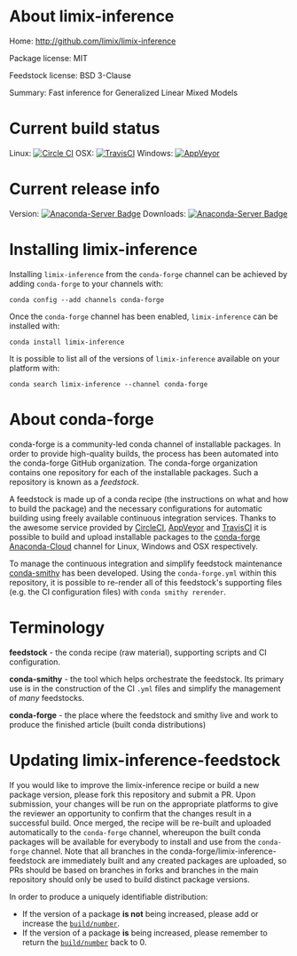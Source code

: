 About limix-inference
=====================

Home: http://github.com/limix/limix-inference

Package license: MIT

Feedstock license: BSD 3-Clause

Summary: Fast inference for Generalized Linear Mixed Models



Current build status
====================

Linux: [![Circle CI](https://circleci.com/gh/conda-forge/limix-inference-feedstock.svg?style=shield)](https://circleci.com/gh/conda-forge/limix-inference-feedstock)
OSX: [![TravisCI](https://travis-ci.org/conda-forge/limix-inference-feedstock.svg?branch=master)](https://travis-ci.org/conda-forge/limix-inference-feedstock)
Windows: [![AppVeyor](https://ci.appveyor.com/api/projects/status/github/conda-forge/limix-inference-feedstock?svg=True)](https://ci.appveyor.com/project/conda-forge/limix-inference-feedstock/branch/master)

Current release info
====================
Version: [![Anaconda-Server Badge](https://anaconda.org/conda-forge/limix-inference/badges/version.svg)](https://anaconda.org/conda-forge/limix-inference)
Downloads: [![Anaconda-Server Badge](https://anaconda.org/conda-forge/limix-inference/badges/downloads.svg)](https://anaconda.org/conda-forge/limix-inference)

Installing limix-inference
==========================

Installing `limix-inference` from the `conda-forge` channel can be achieved by adding `conda-forge` to your channels with:

```
conda config --add channels conda-forge
```

Once the `conda-forge` channel has been enabled, `limix-inference` can be installed with:

```
conda install limix-inference
```

It is possible to list all of the versions of `limix-inference` available on your platform with:

```
conda search limix-inference --channel conda-forge
```


About conda-forge
=================

conda-forge is a community-led conda channel of installable packages.
In order to provide high-quality builds, the process has been automated into the
conda-forge GitHub organization. The conda-forge organization contains one repository
for each of the installable packages. Such a repository is known as a *feedstock*.

A feedstock is made up of a conda recipe (the instructions on what and how to build
the package) and the necessary configurations for automatic building using freely
available continuous integration services. Thanks to the awesome service provided by
[CircleCI](https://circleci.com/), [AppVeyor](http://www.appveyor.com/)
and [TravisCI](https://travis-ci.org/) it is possible to build and upload installable
packages to the [conda-forge](https://anaconda.org/conda-forge)
[Anaconda-Cloud](http://docs.anaconda.org/) channel for Linux, Windows and OSX respectively.

To manage the continuous integration and simplify feedstock maintenance
[conda-smithy](http://github.com/conda-forge/conda-smithy) has been developed.
Using the ``conda-forge.yml`` within this repository, it is possible to re-render all of
this feedstock's supporting files (e.g. the CI configuration files) with ``conda smithy rerender``.


Terminology
===========

**feedstock** - the conda recipe (raw material), supporting scripts and CI configuration.

**conda-smithy** - the tool which helps orchestrate the feedstock.
                   Its primary use is in the construction of the CI ``.yml`` files
                   and simplify the management of *many* feedstocks.

**conda-forge** - the place where the feedstock and smithy live and work to
                  produce the finished article (built conda distributions)


Updating limix-inference-feedstock
==================================

If you would like to improve the limix-inference recipe or build a new
package version, please fork this repository and submit a PR. Upon submission,
your changes will be run on the appropriate platforms to give the reviewer an
opportunity to confirm that the changes result in a successful build. Once
merged, the recipe will be re-built and uploaded automatically to the
`conda-forge` channel, whereupon the built conda packages will be available for
everybody to install and use from the `conda-forge` channel.
Note that all branches in the conda-forge/limix-inference-feedstock are
immediately built and any created packages are uploaded, so PRs should be based
on branches in forks and branches in the main repository should only be used to
build distinct package versions.

In order to produce a uniquely identifiable distribution:
 * If the version of a package **is not** being increased, please add or increase
   the [``build/number``](http://conda.pydata.org/docs/building/meta-yaml.html#build-number-and-string).
 * If the version of a package **is** being increased, please remember to return
   the [``build/number``](http://conda.pydata.org/docs/building/meta-yaml.html#build-number-and-string)
   back to 0.
